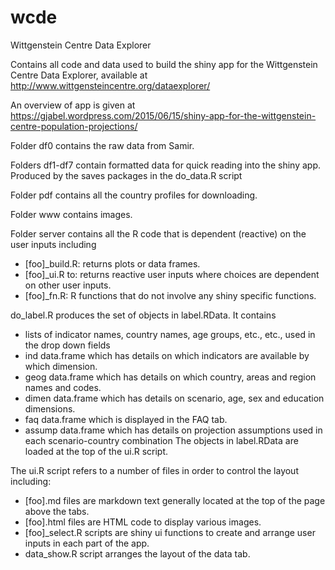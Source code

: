 # wcde
Wittgenstein Centre Data Explorer

Contains all code and data used to build the shiny app for the Wittgenstein Centre Data Explorer, available at
http://www.wittgensteincentre.org/dataexplorer/

An overview of app is given at
https://gjabel.wordpress.com/2015/06/15/shiny-app-for-the-wittgenstein-centre-population-projections/

Folder df0 contains the raw data from Samir.

Folders df1-df7 contain formatted data for quick reading into the shiny app. Produced by the saves packages in the do_data.R script 

Folder pdf contains all the country profiles for downloading.

Folder www contains images.

Folder server contains all the R code that is dependent (reactive) on the user inputs including
*	[foo]_build.R: returns plots or data frames.
*	[foo]_ui.R to: returns reactive user inputs where choices are dependent on other user inputs.
*	[foo]_fn.R: R functions that do not involve any shiny specific functions.

do_label.R produces the set of objects in label.RData. It contains
 * lists of indicator names, country names, age groups, etc., etc., used in the drop down fields
 * ind data.frame which has details on which indicators are available by which dimension. 
 * geog data.frame which has details on which country, areas and region names and codes. 
 * dimen data.frame which has details on scenario, age, sex and education dimensions.
 * faq data.frame which is displayed in the FAQ tab.
 * assump data.frame which has details on projection assumptions used in each scenario-country combination
The objects in label.RData are loaded at the top of the ui.R script. 

The ui.R script refers to a number of files in order to control the layout including:
*	[foo].md files are markdown text generally located at the top of the page above the tabs. 
*	[foo].html  files are HTML code to display various images.
*	[foo]_select.R scripts are shiny ui functions to create and arrange user inputs in each part of the app.
*	data_show.R script arranges the layout of the data tab.
